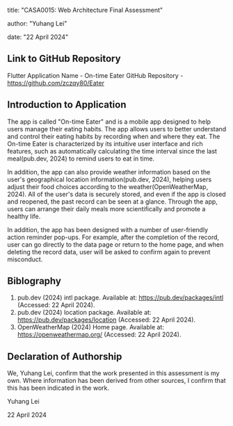 

title: "CASA0015: Web Architecture Final Assessment"

author: "Yuhang Lei"

date: "22 April 2024"


## Link to GitHub Repository

Flutter Application Name - On-time Eater
GitHub Repository - https://github.com/zczqy80/Eater

## Introduction to Application

The app is called "On-time Eater" and is a mobile app designed to help users manage their eating habits. The app allows users to better understand and control their eating habits by recording when and where they eat. The On-time Eater is characterized by its intuitive user interface and rich features, such as automatically calculating the time interval since the last meal(pub.dev, 2024) to remind users to eat in time. 

In addition, the app can also provide weather information based on the user's geographical location information(pub.dev, 2024), helping users adjust their food choices according to the weather(OpenWeatherMap, 2024). All of the user's data is securely stored, and even if the app is closed and reopened, the past record can be seen at a glance. Through the app, users can arrange their daily meals more scientifically and promote a healthy life.

In addition, the app has been designed with a number of user-friendly action reminder pop-ups. For example, after the completion of the record, user can go directly to the data page or return to the home page, and when deleting the record data, user will be asked to confirm again to prevent misconduct. 

## Biblography

1. pub.dev (2024) intl package. Available at: https://pub.dev/packages/intl (Accessed: 22 April 2024).
2. pub.dev (2024) location package. Available at: https://pub.dev/packages/location (Accessed: 22 April 2024).
3. OpenWeatherMap (2024) Home page. Available at: https://openweathermap.org/ (Accessed: 22 April 2024).

## Declaration of Authorship

We, Yuhang Lei, confirm that the work presented in this assessment is my own. Where information has been derived from other sources, I confirm that this has been indicated in the work.


Yuhang Lei

22 April 2024
